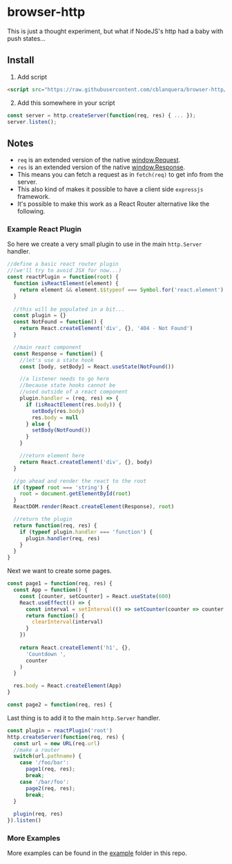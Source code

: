 # browser-http

This is just a thought experiment, but what if NodeJS's http had 
a baby with push states...

## Install

1. Add script

```html
<script src="https://raw.githubusercontent.com/cblanquera/browser-http/dist/browser-http.js"></script>
```

2. Add this somewhere in your script

```js
const server = http.createServer(function(req, res) { ... });
server.listen();
```

## Notes

 - `req` is an extended version of the native [window.Request](https://developer.mozilla.org/en-US/docs/Web/API/Request).
 - `res` is an extended version of the native [window.Response](https://developer.mozilla.org/en-US/docs/Web/API/Response).
 - This means you can fetch a request as in `fetch(req)` to get info from the server.
 - This also kind of makes it possible to have a client side `expressjs` framework.
 - It's possible to make this work as a React Router alternative like the following.

### Example React Plugin

So here we create a very small plugin to use in the main `http.Server` handler.

```js
//define a basic react router plugin
//(we'll try to avoid JSX for now...)
const reactPlugin = function(root) {
  function isReactElement(element) {
    return element && element.$$typeof === Symbol.for('react.element')
  }
  
  //this will be populated in a bit...
  const plugin = {}
  const NotFound = function() {
    return React.createElement('div', {}, '404 - Not Found')
  }

  //main react component
  const Response = function() {
    //let's use a state hook
    const [body, setBody] = React.useState(NotFound())

    //a listener needs to go here
    //because state hooks cannot be 
    //used outside of a react component
    plugin.handler = (req, res) => {
      if (isReactElement(res.body)) {
        setBody(res.body)
        res.body = null
      } else {
        setBody(NotFound())
      }
    }

    //return element here
    return React.createElement('div', {}, body)
  }

  //go ahead and render the react to the root
  if (typeof root === 'string') {
    root = document.getElementById(root)
  }
  ReactDOM.render(React.createElement(Response), root)

  //return the plugin
  return function(req, res) {
    if (typeof plugin.handler === 'function') {
      plugin.handler(req, res)
    }
  }
}
```

Next we want to create some pages.

```js
const page1 = function(req, res) {
  const App = function() {
    const [counter, setCounter] = React.useState(600)
    React.useEffect(() => {
      const interval = setInterval(() => setCounter(counter => counter - 1), 1000)
      return function() {
        clearInterval(interval)
      }
    })
    
    return React.createElement('h1', {}, 
      'Countdown ', 
      counter
    )
  }

  res.body = React.createElement(App)
}

const page2 = function(req, res) {
```

Last thing is to add it to the main `http.Server` handler.

```js
const plugin = reactPlugin('root')
http.createServer(function(req, res) {
  const url = new URL(req.url)
  //make a router
  switch(url.pathname) {
    case '/foo/bar':
      page1(req, res);
      break;
    case '/bar/foo':
      page2(req, res);
      break;
  }
  
  plugin(req, res)
}).listen()
```

### More Examples

More examples can be found in the [example](./examples) folder in this repo.